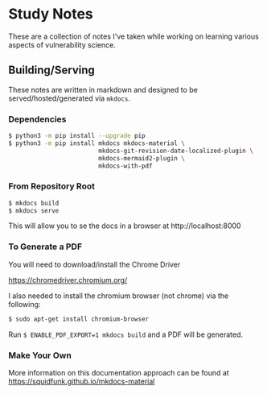 # Study Notes

These are a collection of notes I've taken while working on learning various aspects of vulnerability science.

## Building/Serving

These notes are written in markdown and designed to be served/hosted/generated via `mkdocs`.

### Dependencies

```bash
$ python3 -m pip install --upgrade pip
$ python3 -m pip install mkdocs mkdocs-material \
                         mkdocs-git-revision-date-localized-plugin \
                         mkdocs-mermaid2-plugin \
                         mkdocs-with-pdf
```

### From Repository Root

```bash
$ mkdocs build
$ mkdocs serve
```

This will allow you to se the docs in a browser at http://localhost:8000

### To Generate a PDF

You will need to download/install the Chrome Driver

https://chromedriver.chromium.org/

I also needed to install the chromium browser (not chrome) via the following:

``` sh
$ sudo apt-get install chromium-browser
```

Run `$ ENABLE_PDF_EXPORT=1 mkdocs build` and a PDF will be generated.


### Make Your Own

More information on this documentation approach can be found at https://squidfunk.github.io/mkdocs-material


